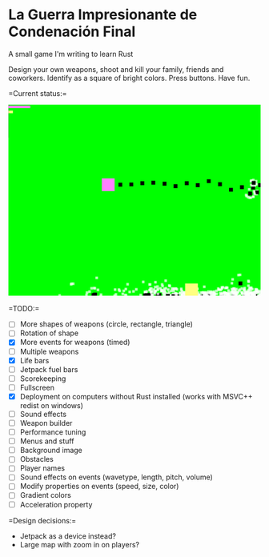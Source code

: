 # La Guerra Impresionante de Condenación Final
A small game I'm writing to learn Rust

Design your own weapons, shoot and kill your family, friends and coworkers. Identify as a square of bright colors. Press buttons. Have fun.

=Current status:=

![2016-06-21](https://raw.githubusercontent.com/joelwkall/lgidcf/master/screenshots/2016-06-21.png "2016-05-26")

=TODO:=

* [ ] More shapes of weapons (circle, rectangle, triangle)
* [ ] Rotation of shape
* [X] More events for weapons (timed)
* [ ] Multiple weapons
* [X] Life bars
* [ ] Jetpack fuel bars
* [ ] Scorekeeping
* [ ] Fullscreen
* [X] Deployment on computers without Rust installed (works with MSVC++ redist on windows)
* [ ] Sound effects
* [ ] Weapon builder
* [ ] Performance tuning
* [ ] Menus and stuff
* [ ] Background image
* [ ] Obstacles
* [ ] Player names
* [ ] Sound effects on events (wavetype, length, pitch, volume)
* [ ] Modify properties on events (speed, size, color)
* [ ] Gradient colors
* [ ] Acceleration property

=Design decisions:=

- Jetpack as a device instead?
- Large map with zoom in on players?